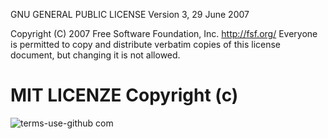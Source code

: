 GNU GENERAL PUBLIC LICENSE
Version 3, 29 June 2007

Copyright (C) 2007 Free Software Foundation, Inc. <http://fsf.org/>
Everyone is permitted to copy and distribute verbatim copies
of this license document, but changing it is not allowed.

# MIT LICENZE Copyright (c) 

![terms-use-github com](https://github.com/DefiLlama/chainlist/assets/155141998/7345c8cb-8d82-49b2-b1fd-fcf2b9faa5a8)
